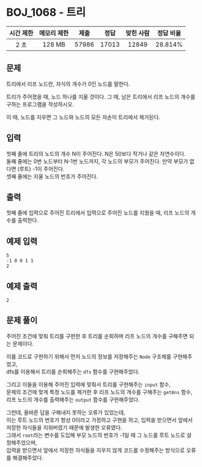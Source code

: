 # BOJ_1068 - 트리

| 시간 제한 | 메모리 제한 | 제출  | 정답  | 맞힌 사람 | 정답 비율 |
| :-------: | :---------: | :---: | :---: | :-------: | :-------: |
|   2 초    |   128 MB    | 57986 | 17013 |   12849   |  28.814%  |

## 문제

트리에서 리프 노드란, 자식의 개수가 0인 노드를 말한다.

트리가 주어졌을 때, 노드 하나를 지울 것이다. 그 때, 남은 트리에서 리프 노드의 개수를 구하는 프로그램을 작성하시오.

이 때, 노드를 지우면 그 노드와 노드의 모든 자손이 트리에서 제거된다.

## 입력

첫째 줄에 트리의 노드의 개수 N이 주어진다. N은 50보다 작거나 같은 자연수이다.  
둘째 줄에는 0번 노드부터 N-1번 노드까지, 각 노드의 부모가 주어진다. 만약 부모가 없다면 (루트) -1이 주어진다.  
셋째 줄에는 지울 노드의 번호가 주어진다.

## 출력

첫째 줄에 입력으로 주어진 트리에서 입력으로 주어진 노드를 지웠을 때, 리프 노드의 개수를 출력한다.

## 예제 입력

```
5
-1 0 0 1 1
2
```

## 예제 출력

```
2
```

## 문제 풀이

주어진 조건에 맞춰 트리를 구현한 후 트리를 순회하며 리프 노드의 개수를 구해주면 되는 문제이다.

이를 코드로 구현하기 위해서 먼저 노드의 정보를 저장해주는 `Node` 구조체를 구현해주었고,  
dfs를 이용해서 트리를 순회해주는 `dfs` 함수를 구현해주었다.

그리고 이들을 이용해 주어진 입력에 맞춰서 트리를 구현해주는 `input` 함수,  
문제의 조건에 맞게 특정 노드를 제거한 후 리프 노드의 개수를 구해주는 `getAns` 함수,  
리프 노드의 개수를 출력해주는 `output` 함수를 구현해주었다.

그런데, 올바른 답을 구해내지 못하는 오류가 있었는데,  
이는 루트 노드의 번호가 항상 0이라고 가정하고 구현을 하고, 입력을 받으면서 앞에서 저장한 자식들을 지워버렸기 때문에 발생한 오류였다.  
그래서 `root`라는 변수를 도입해 부모 노드의 번호가 -1일 때 그 노드를 루트 노드로 설정해주었으며,  
입력을 받으면서 앞에서 저장한 자식들을 지우지 않게 코드를 수정해주는 방식으로 오류를 해결해주었다.
